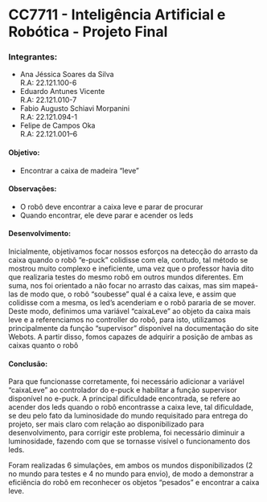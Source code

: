 # CC7711 - Inteligência Artificial e Robótica - Projeto Final

### Integrantes:

- Ana Jéssica Soares da Silva <br> R.A: 22.121.100-6
- Eduardo Antunes Vicente <br> R.A: 22.121.010-7
- Fabio Augusto Schiavi Morpanini <br> R.A: 22.121.094-1
- Felipe de Campos Oka <br> R.A: 22.121.001–6


#### Objetivo:
- Encontrar a caixa de madeira “leve”

#### Observações:
- O robô deve encontrar a caixa leve e parar de procurar <br>
- Quando encontrar, ele deve parar e acender os leds

#### Desenvolvimento:

Inicialmente, objetivamos focar nossos esforços na detecção do arrasto da caixa quando o robô “e-puck” colidisse com ela, contudo, tal método se mostrou muito complexo e ineficiente, uma vez que o professor havia dito que realizaria testes do mesmo robô em outros mundos diferentes. Em suma, nos foi orientado a não focar no arrasto das caixas, mas sim mapeá-las de modo que, o robô “soubesse” qual é a caixa leve, e assim que colidisse com a mesma, os led’s acenderiam e o robô pararia de se mover.
	Deste modo, definimos uma variável “caixaLeve” ao objeto da caixa mais leve e a referenciamos no controller do robô, para isto, utilizamos principalmente da função “supervisor” disponível na documentação do site Webots. A partir disso, fomos capazes de adquirir a posição de ambas as caixas quanto o robô

#### Conclusão:

Para que funcionasse corretamente, foi necessário adicionar a variável “caixaLeve” ao controlador do e-puck e habilitar a função supervisor disponível no e-puck. A principal dificuldade encontrada, se refere ao acender dos leds quando o robô encontrasse a caixa leve, tal dificuldade, se deu pelo fato da luminosidade do mundo requisitado para entrega do projeto, ser mais claro com relação ao disponibilizado para desenvolvimento, para corrigir este problema, foi necessário diminuir a luminosidade, fazendo com que se tornasse visível o funcionamento dos leds.

Foram realizadas 6 simulações, em ambos os mundos disponibilizados (2 no mundo para testes e 4 no mundo para envio), de modo a demonstrar a eficiência do robô em reconhecer os objetos “pesados” e encontrar a caixa leve.
